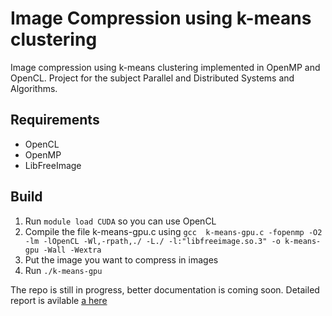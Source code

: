 # Image Compression using k-means clustering
Image compression using k-means clustering implemented in OpenMP and OpenCL. Project for the subject Parallel and Distributed Systems and Algorithms.

## Requirements
- OpenCL
- OpenMP
- LibFreeImage

## Build
1. Run `module load CUDA` so you can use OpenCL
2. Compile the file k-means-gpu.c using `gcc  k-means-gpu.c -fopenmp -O2 -lm -lOpenCL -Wl,-rpath,./ -L./ -l:"libfreeimage.so.3" -o k-means-gpu -Wall -Wextra`
3. Put the image you want to compress in images
4. Run `./k-means-gpu`

The repo is still in progress, better documentation is coming soon. Detailed report is avilable [a here](https://github.com/in-droid/image-compression-k-means/blob/main/Project%20assignment.pdf)
